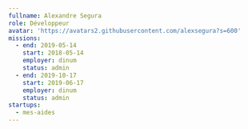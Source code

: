 ```yaml
---
fullname: Alexandre Segura
role: Développeur
avatar: 'https://avatars2.githubusercontent.com/alexsegura?s=600'
missions:
  - end: 2019-05-14
    start: 2018-05-14
    employer: dinum
    status: admin
  - end: 2019-10-17
    start: 2019-06-17
    employer: dinum
    status: admin
startups:
  - mes-aides
---
```


